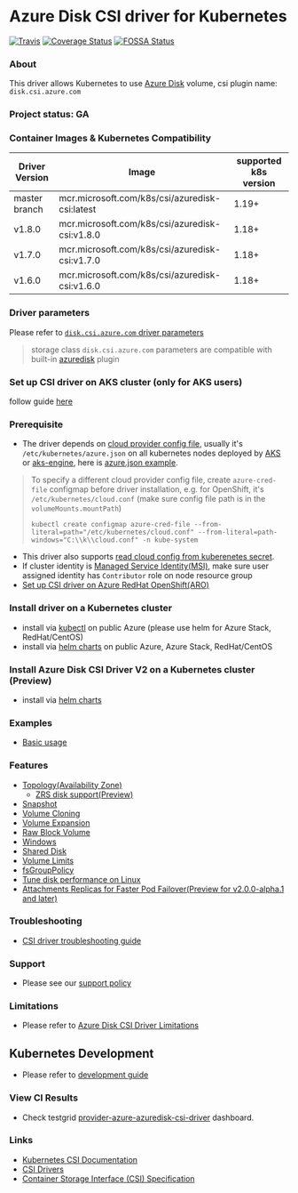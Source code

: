 # Azure Disk CSI driver for Kubernetes
[![Travis](https://travis-ci.org/kubernetes-sigs/azuredisk-csi-driver.svg)](https://travis-ci.org/kubernetes-sigs/azuredisk-csi-driver)
[![Coverage Status](https://coveralls.io/repos/github/kubernetes-sigs/azuredisk-csi-driver/badge.svg?branch=master)](https://coveralls.io/github/kubernetes-sigs/azuredisk-csi-driver?branch=master)
[![FOSSA Status](https://app.fossa.io/api/projects/git%2Bgithub.com%2Fkubernetes-sigs%2Fazuredisk-csi-driver.svg?type=shield)](https://app.fossa.io/projects/git%2Bgithub.com%2Fkubernetes-sigs%2Fazuredisk-csi-driver?ref=badge_shield)

### About
This driver allows Kubernetes to use [Azure Disk](https://azure.microsoft.com/en-us/services/storage/disks/) volume, csi plugin name: `disk.csi.azure.com`

### Project status: GA

### Container Images & Kubernetes Compatibility
|Driver Version  |Image                                           | supported k8s version |
|----------------|------------------------------------------------|-----------------------|
|master branch   |mcr.microsoft.com/k8s/csi/azuredisk-csi:latest  | 1.19+                 |
|v1.8.0          |mcr.microsoft.com/k8s/csi/azuredisk-csi:v1.8.0  | 1.18+                 |
|v1.7.0          |mcr.microsoft.com/k8s/csi/azuredisk-csi:v1.7.0  | 1.18+                 |
|v1.6.0          |mcr.microsoft.com/k8s/csi/azuredisk-csi:v1.6.0  | 1.18+                 |

### Driver parameters
Please refer to [`disk.csi.azure.com` driver parameters](./docs/driver-parameters.md)
 > storage class `disk.csi.azure.com` parameters are compatible with built-in [azuredisk](https://kubernetes.io/docs/concepts/storage/volumes/#azuredisk) plugin

### Set up CSI driver on AKS cluster (only for AKS users)

follow guide [here](./docs/install-driver-on-aks.md)

### Prerequisite
 - The driver depends on [cloud provider config file](https://kubernetes-sigs.github.io/cloud-provider-azure/install/configs/#setting-azure-cloud-provider-from-kubernetes-secrets), usually it's `/etc/kubernetes/azure.json` on all kubernetes nodes deployed by [AKS](https://docs.microsoft.com/en-us/azure/aks/) or [aks-engine](https://github.com/Azure/aks-engine), here is [azure.json example](./deploy/example/azure.json).
 > To specify a different cloud provider config file, create `azure-cred-file` configmap before driver installation, e.g. for OpenShift, it's `/etc/kubernetes/cloud.conf` (make sure config file path is in the `volumeMounts.mountPath`)
 > ```console
 > kubectl create configmap azure-cred-file --from-literal=path="/etc/kubernetes/cloud.conf" --from-literal=path-windows="C:\\k\\cloud.conf" -n kube-system
 > ```
 - This driver also supports [read cloud config from kuberenetes secret](./docs/read-from-secret.md).
 - If cluster identity is [Managed Service Identity(MSI)](https://docs.microsoft.com/en-us/azure/aks/use-managed-identity), make sure user assigned identity has `Contributor` role on node resource group
 - [Set up CSI driver on Azure RedHat OpenShift(ARO)](https://github.com/ezYakaEagle442/aro-pub-storage/blob/master/setup-store-CSI-driver-azure-disk.md)

### Install driver on a Kubernetes cluster
 - install via [kubectl](./docs/install-azuredisk-csi-driver.md) on public Azure (please use helm for Azure Stack, RedHat/CentOS)
 - install via [helm charts](./charts) on public Azure, Azure Stack, RedHat/CentOS

### Install Azure Disk CSI Driver V2 on a Kubernetes cluster (Preview)
 - install via [helm charts](./charts)

### Examples
 - [Basic usage](./deploy/example/e2e_usage.md)
 
### Features
 - [Topology(Availability Zone)](./deploy/example/topology)
   - [ZRS disk support(Preview)](./deploy/example/topology#zrs-disk-support)
 - [Snapshot](./deploy/example/snapshot)
 - [Volume Cloning](./deploy/example/cloning)
 - [Volume Expansion](./deploy/example/resize) 
 - [Raw Block Volume](./deploy/example/rawblock)
 - [Windows](./deploy/example/windows)
 - [Shared Disk](./deploy/example/sharedisk)
 - [Volume Limits](./deploy/example/volumelimits)
 - [fsGroupPolicy](./deploy/example/fsgroup)
 - [Tune disk performance on Linux](./docs/enhancements/feat-add-ability-to-tune-azuredisk-performance-parameters.md)
 - [Attachments Replicas for Faster Pod Failover(Preview for v2.0.0-alpha.1 and later)](./docs/design-v2.md)

### Troubleshooting
 - [CSI driver troubleshooting guide](./docs/csi-debug.md)
 
### Support
 - Please see our [support policy][support-policy]

### Limitations
 - Please refer to [Azure Disk CSI Driver Limitations](./docs/limitations.md)

## Kubernetes Development
 - Please refer to [development guide](./docs/csi-dev.md)

### View CI Results
 - Check testgrid [provider-azure-azuredisk-csi-driver](https://testgrid.k8s.io/provider-azure-azuredisk-csi-driver) dashboard.

### Links
 - [Kubernetes CSI Documentation](https://kubernetes-csi.github.io/docs/)
 - [CSI Drivers](https://github.com/kubernetes-csi/drivers)
 - [Container Storage Interface (CSI) Specification](https://github.com/container-storage-interface/spec)

[support-policy]: support.md
